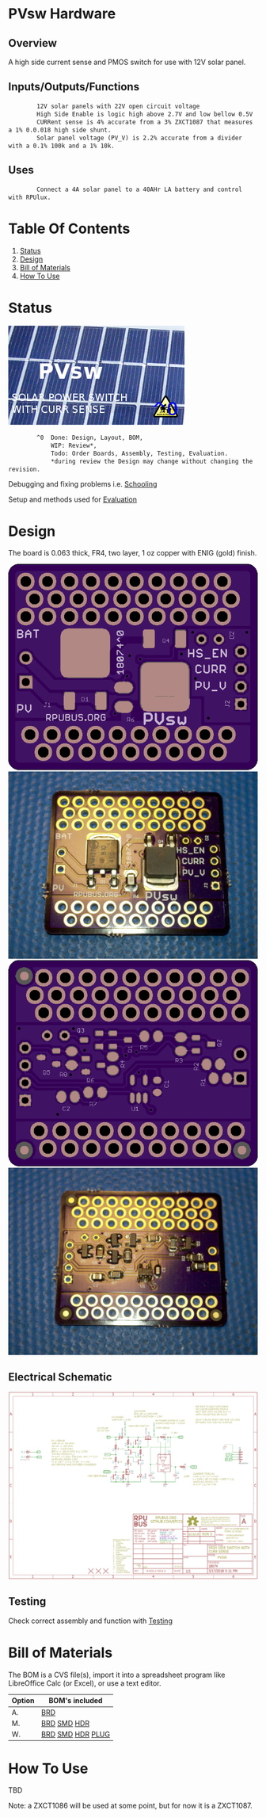# PVsw Hardware

## Overview

A high side current sense and PMOS switch for use with 12V solar panel.


## Inputs/Outputs/Functions

```
        12V solar panels with 22V open circuit voltage 
        High Side Enable is logic high above 2.7V and low bellow 0.5V
        CURRent sense is 4% accurate from a 3% ZXCT1087 that measures a 1% 0.0.018 high side shunt.
        Solar panel voltage (PV_V) is 2.2% accurate from a divider with a 0.1% 100k and a 1% 10k.
```


## Uses

```
        Connect a 4A solar panel to a 40AHr LA battery and control with RPUlux.
```


# Table Of Contents

1. [Status](#status)
2. [Design](#design)
3. [Bill of Materials](#bill-of-materials)
4. [How To Use](#how-to-use)


# Status

![Status](./status_icon.png "Status")

```
        ^0  Done: Design, Layout, BOM,
            WIP: Review*,
            Todo: Order Boards, Assembly, Testing, Evaluation.
            *during review the Design may change without changing the revision.
```

Debugging and fixing problems i.e. [Schooling](./Schooling/)

Setup and methods used for [Evaluation](./Evaluation/)


# Design

The board is 0.063 thick, FR4, two layer, 1 oz copper with ENIG (gold) finish.

![Top](./Documents/18074,Top.png "Top")
![TAssy](./Documents/18074,TAssy.jpg "Top Assy")
![Bottom](./Documents/18074,Bottom.png "Bottom")
![BAssy](./Documents/18074,BAssy.jpg "Bottom Assy")


## Electrical Schematic

![Schematic](./Documents/18074,Schematic.png "Schematic")

## Testing

Check correct assembly and function with [Testing](./Testing/)


# Bill of Materials

The BOM is a CVS file(s), import it into a spreadsheet program like LibreOffice Calc (or Excel), or use a text editor.

Option | BOM's included
----- | ----- 
A. | [BRD] 
M. | [BRD] [SMD] [HDR]
W. | [BRD] [SMD] [HDR] [PLUG]

[BRD]: ./Design/18074BRD,BOM.csv
[SMD]: ./Design/18074SMD,BOM.csv
[HDR]: ./Design/18074HDR,BOM.csv
[PLUG]: ./Design/18074PLUG,BOM.csv


# How To Use

TBD

Note: a ZXCT1086 will be used at some point, but for now it is a ZXCT1087.


